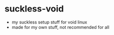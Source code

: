 # suckless-void
* my suckless setup stuff for void linux
* made for my own stuff, not recommended for all
